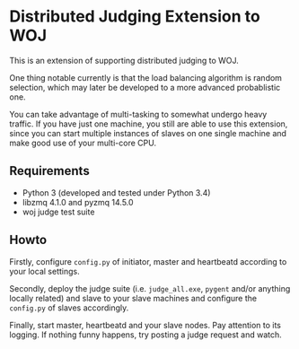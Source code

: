 Distributed Judging Extension to WOJ
====

This is an extension of supporting distributed judging to WOJ.

One thing notable currently is that the load balancing algorithm is random
selection, which may later be developed to a more advanced probablistic
one.

You can take advantage of multi-tasking to somewhat undergo heavy traffic.
If you have just one machine, you still are able to use this extension,
since you can start multiple instances of slaves on one single machine and
make good use of your multi-core CPU.

Requirements
----

* Python 3 (developed and tested under Python 3.4)
* libzmq 4.1.0 and pyzmq 14.5.0
* woj judge test suite


Howto
----

Firstly, configure `config.py` of initiator, master and heartbeatd
according to your local settings.

Secondly, deploy the judge suite (i.e. `judge_all.exe`, `pygent` and/or
anything locally related) and slave to your slave machines and configure
the `config.py` of slaves accordingly.

Finally, start master, heartbeatd and your slave nodes. Pay attention
to its logging. If nothing funny happens, try posting a judge request and
watch.

